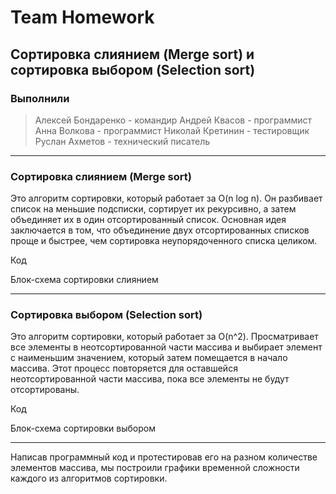 # Team Homework
## Сортировка слиянием (Merge sort) и сортировка выбором (Selection sort)
### Выполнили

> Алексей Бондаренко - командир
> Андрей Квасов - программист
> Анна Волкова - программист
> Николай Кретинин - тестировщик
> Руслан Ахметов - технический писатель

***
### Сортировка слиянием (Merge sort)

Это алгоритм сортировки, который работает за O(n log n). 
Он разбивает список на меньшие подсписки, сортирует их рекурсивно, а затем объединяет их в один отсортированный список. 
Основная идея заключается в том, что объединение двух отсортированных списков проще и быстрее, чем сортировка неупорядоченного списка целиком.

Код

Блок-схема сортировки слиянием

***
### Сортировка выбором (Selection sort)

Это алгоритм сортировки, который работает за O(n^2). 
Просматривает все элементы в неотсортированной части массива и выбирает элемент с наименьшим значением, который затем помещается в начало массива. 
Этот процесс повторяется для оставшейся неотсортированной части массива, пока все элементы не будут отсортированы.

Код

Блок-схема сортировки выбором

***

Написав программный код и протестировав его на разном количестве элементов массива, мы построили графики временной сложности каждого из алгоритмов сортировки.
